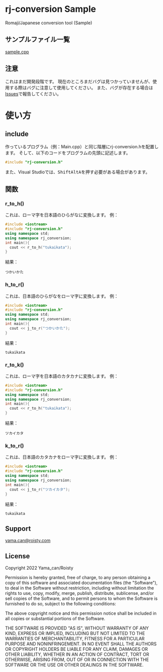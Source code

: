 # rj-conversion Sample
Romaji/Japanese conversion tool (Sample)
## サンプルファイル一覧
[sample.cpp](https://github.com/Yama-Can/rj-conversion/tree/sample/sample.cpp)
## 注意
これはまだ開発段階です。
現在のところまだバグは見つかっていませんが、使用する際はバグに注意して使用してください。
また、バグが存在する場合は [Issues](https://github.com/Yama-Can/rj-conversion/issues)で報告してください。
# 使い方
## include
作っているプログラム（例：Main.cpp）と同じ階層にrj-conversion.hを配置します。
そして、以下のコードをプログラムの先頭に記述します。
```cpp
#include "rj-conversion.h"
```
また、Visual Studioでは、<kbd>Shift</kbd><kbd>Alt</kbd><kbd>A</kbd>を押す必要がある場合があります。
## 関数
### r_to_h()
これは、ローマ字を日本語のひらがなに変換します。
例：
```cpp
#include <iostream>
#include "rj-conversion.h"
using namespace std;
using namespace rj_conversion;
int main(){
  cout << r_to_h("tukaikata");
}
```
結果：
```
つかいかた
```
### h_to_r()
これは、日本語のひらがなをローマ字に変換します。
例：
```cpp
#include <iostream>
#include "rj-conversion.h"
using namespace std;
using namespace rj_conversion;
int main(){
  cout << j_to_r("つかいかた");
}
```
結果：
```
tukaikata
```
### r_to_k()
これは、ローマ字を日本語のカタカナに変換します。
例：
```cpp
#include <iostream>
#include "rj-conversion.h"
using namespace std;
using namespace rj_conversion;
int main(){
  cout << r_to_h("tukaikata");
}
```
結果：
```
ツカイカタ
```
### k_to_r()
これは、日本語のカタカナをローマ字に変換します。
例：
```cpp
#include <iostream>
#include "rj-conversion.h"
using namespace std;
using namespace rj_conversion;
int main(){
  cout << j_to_r("ツカイカタ");
}
```
結果：
```
tukaikata
```
## Support
yama.can@roisty.com
## License
Copyright 2022 Yama_can/Roisty

Permission is hereby granted, free of charge, to any person obtaining a copy of this software and associated documentation files (the "Software"), to deal in the Software without restriction, including without limitation the rights to use, copy, modify, merge, publish, distribute, sublicense, and/or sell copies of the Software, and to permit persons to whom the Software is furnished to do so, subject to the following conditions:

The above copyright notice and this permission notice shall be included in all copies or substantial portions of the Software.

THE SOFTWARE IS PROVIDED "AS IS", WITHOUT WARRANTY OF ANY KIND, EXPRESS OR IMPLIED, INCLUDING BUT NOT LIMITED TO THE WARRANTIES OF MERCHANTABILITY, FITNESS FOR A PARTICULAR PURPOSE AND NONINFRINGEMENT. IN NO EVENT SHALL THE AUTHORS OR COPYRIGHT HOLDERS BE LIABLE FOR ANY CLAIM, DAMAGES OR OTHER LIABILITY, WHETHER IN AN ACTION OF CONTRACT, TORT OR OTHERWISE, ARISING FROM, OUT OF OR IN CONNECTION WITH THE SOFTWARE OR THE USE OR OTHER DEALINGS IN THE SOFTWARE.
